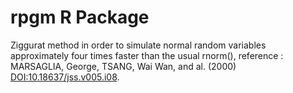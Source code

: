 # rpgm R Package

Ziggurat method in order to simulate normal random variables approximately four times faster than the usual rnorm(), reference : MARSAGLIA, George, TSANG, Wai Wan, and al. (2000) <DOI:10.18637/jss.v005.i08>.